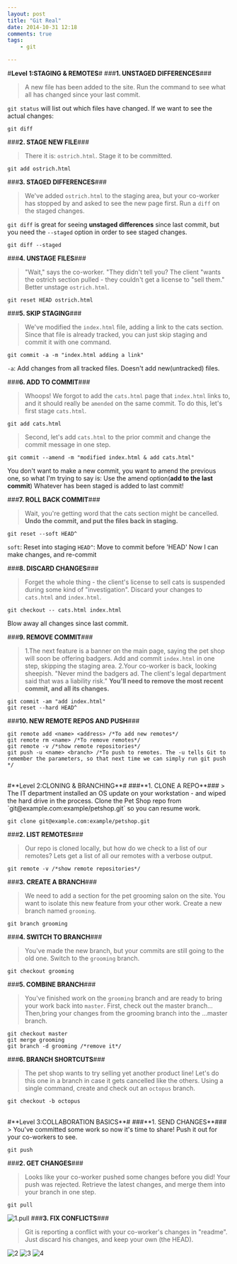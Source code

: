 ```yaml
---
layout: post
title: "Git Real"
date: 2014-10-31 12:18
comments: true
tags: 
	- git

---
```


#**Level 1:STAGING & REMOTES**#
###**1. UNSTAGED DIFFERENCES**###
> A new file has been added to the site. Run the command to see what all has changed since your last commit.

`git status` will list out which files have changed. If we want to see the actual changes:
```
git diff
```

###**2. STAGE NEW FILE**###
> There it is: `ostrich.html`. Stage it to be committed.

```
git add ostrich.html
```
<!--more-->
###**3. STAGED DIFFERENCES**###
> We've added `ostrich.html` to the staging area, but your co-worker has stopped by and asked to see the new page first. Run a `diff` on the staged changes.

`git diff` is great for seeing **unstaged differences** since last commit, but you need the `--staged` option in order to see staged changes.
```
git diff --staged
```

###**4. UNSTAGE FILES**###
> "Wait," says the co-worker. "They didn't tell you? The client "wants the ostrich section pulled - they couldn't get a license to "sell them." Better unstage `ostrich.html`.
```
git reset HEAD ostrich.html
```

###**5. SKIP STAGING**###
> We've modified the `index.html` file, adding a link to the cats section. Since that file is already tracked, you can just skip staging and commit it with one command.

```
git commit -a -m "index.html adding a link"
```
`-a`: Add changes from all tracked files. Doesn't add new(untracked) files.

###**6. ADD TO COMMIT**###
> Whoops! We forgot to add the `cats.html` page that `index.html` links to, and it should really be `amended` on the same commit. To do this, let's first stage `cats.html`.

```
git add cats.html
```
> Second, let's add `cats.html` to the prior commit and change the commit message in one step. 
```
git commit --amend -m "modified index.html & add cats.html"
```
You don't want to make a new commit, you want to amend the previous one, so what I'm trying to say is: Use the amend option(**add to the last commit**)
Whatever has been staged is added to last commit!

###**7. ROLL BACK COMMIT**###
> Wait, you're getting word that the cats section might be cancelled. **Undo the commit, and put the files back in staging.**

```
git reset --soft HEAD^
```
`soft`: Reset into staging
`HEAD^`: Move to commit before 'HEAD'
Now I can make changes, and re-commit

###**8. DISCARD CHANGES**###
> Forget the whole thing - the client's license to sell cats is suspended during some kind of "investigation". Discard your changes to `cats.html` and `index.html`.

```
git checkout -- cats.html index.html
```
Blow away all changes since last commit.

###**9. REMOVE COMMIT**###
> 1.The next feature is a banner on the main page, saying the pet shop will soon be offering badgers. Add and commit `index.html` in one step, skipping the staging area.
2.Your co-worker is back, looking sheepish. "Never mind the badgers ad. The client's legal department said that was a liability risk." **You'll need to remove the most recent commit, and all its changes.**

```
git commit -am "add index.html"
git reset --hard HEAD^
```
###**10. NEW REMOTE REPOS AND PUSH**###
```
git remote add <name> <address> /*To add new remotes*/
git remote rm <name> /*To remove remotes*/
git remote -v /*show remote repositories*/
git push -u <name> <branch> /*To push to remotes. The -u tells Git to remember the parameters, so that next time we can simply run git push */ 

```

<br>
#**Level 2:CLONING & BRANCHING**#
###**1. CLONE A REPO**###
> The IT department installed an OS update on your workstation - and wiped the hard drive in the process. Clone the Pet Shop repo from `git@example.com:example/petshop.git` so you can resume work.

```
git clone git@example.com:example/petshop.git
```

###**2. LIST REMOTES**###
> Our repo is cloned locally, but how do we check to a list of our remotes? Lets get a list of all our remotes with a verbose output.

```
git remote -v /*show remote repositories*/
```
###**3. CREATE A BRANCH**###
> We need to add a section for the pet grooming salon on the site. You want to isolate this new feature from your other work. Create a new branch named `grooming`.

```
git branch grooming
```

###**4. SWITCH TO BRANCH**###
> You've made the new branch, but your commits are still going to the old one. Switch to the `grooming` branch.

```
git checkout grooming
```

###**5. COMBINE BRANCH**###
>You've finished work on the `grooming` branch and are ready to bring your work back into `master`. First, check out the master branch...
Then,bring your changes from the grooming branch into the ...master branch.

```
git checkout master
git merge grooming
git branch -d grooming /*remove it*/
```

###**6. BRANCH SHORTCUTS**###
> The pet shop wants to try selling yet another product line! Let's do this one in a branch in case it gets cancelled like the others. Using a single command, create and check out an `octopus` branch.

```
git checkout -b octopus
```

<br>
#**Level 3:COLLABORATION BASICS**#
###**1. SEND CHANGES**###
> You've committed some work so now it's time to share! Push it out for your co-workers to see.

```
git push
```
###**2. GET CHANGES**###
> Looks like your co-worker pushed some changes before you did! Your push was rejected. Retrieve the latest changes, and merge them into your branch in one step.

```
git pull
```
![1.pull](https://raw.githubusercontent.com/thddaniel/Myblog/master/image/git/1.pull.jpg)
###**3. FIX CONFLICTS**###
> Git is reporting a conflict with your co-worker's changes in "readme". Just discard his changes, and keep your own (the HEAD).

![2](https://raw.githubusercontent.com/thddaniel/Myblog/master/image/git/2.jpg)
![3](https://raw.githubusercontent.com/thddaniel/Myblog/master/image/git/3.jpg)
![4](https://raw.githubusercontent.com/thddaniel/Myblog/master/image/git/4.jpg)


